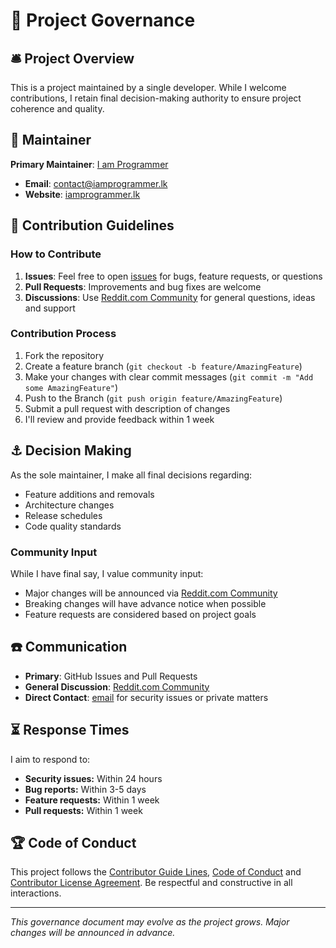 # 🗽 Project Governance

## 🛎️ Project Overview

This is a project maintained by a single developer. While I welcome contributions,
I retain final decision-making authority to ensure project coherence and quality.

## 🚧 Maintainer

**Primary Maintainer**: [I am Programmer][github]

- **Email**: [contact@iamprogrammer.lk][iamprogrammer_email]
- **Website**: [iamprogrammer.lk][iamprogrammer_url]

## 🚦 Contribution Guidelines

### How to Contribute

1. **Issues**: Feel free to open [issues][issues] for bugs, feature requests, or questions
2. **Pull Requests**: Improvements and bug fixes are welcome
3. **Discussions**: Use [Reddit.com Community][community] for general questions, ideas and support

### Contribution Process

1. Fork the repository
2. Create a feature branch (`git checkout -b feature/AmazingFeature`)
3. Make your changes with clear commit messages (`git commit -m "Add some AmazingFeature"`)
4. Push to the Branch (`git push origin feature/AmazingFeature`)
5. Submit a pull request with description of changes
6. I'll review and provide feedback within 1 week

## ⚓ Decision Making

As the sole maintainer, I make all final decisions regarding:

- Feature additions and removals
- Architecture changes
- Release schedules
- Code quality standards

### Community Input

While I have final say, I value community input:

- Major changes will be announced via [Reddit.com Community][community]
- Breaking changes will have advance notice when possible
- Feature requests are considered based on project goals

## ☎️ Communication

- **Primary**: GitHub Issues and Pull Requests
- **General Discussion**: [Reddit.com Community][community]
- **Direct Contact**: [email][iamprogrammer_email] for security issues or private matters

## ⏳ Response Times

I aim to respond to:

- **Security issues:** Within 24 hours
- **Bug reports:** Within 3-5 days
- **Feature requests:** Within 1 week
- **Pull requests:** Within 1 week

## 🏆 Code of Conduct

This project follows the [Contributor Guide Lines][contributing], [Code of Conduct][code_of_conduct]
and [Contributor License Agreement][contributor_license_agreement]. Be respectful and constructive in all interactions.

---

_This governance document may evolve as the project grows. Major changes will be announced in advance._

[github]: https://github.com/iamprogrammerlk
[iamprogrammer_url]: https://iamprogrammer.lk
[iamprogrammer_email]: mailto:contact@iamprogrammer.lk
[issues]: /../../issues
[community]: https://reddit.com/r/iamprogrammerlk
[contributing]: /contributing.md
[code_of_conduct]: /code_of_conduct.md
[contributor_license_agreement]: /contributor_license_agreement.md
